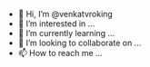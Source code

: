 - 👋 Hi, I’m @venkatvroking
- 👀 I’m interested in ...
- 🌱 I’m currently learning ...
- 💞️ I’m looking to collaborate on ...
- 📫 How to reach me ...

<!---
venkatvroking/venkatvroking is a ✨ special ✨ repository because its `README.md` (this file) appears on your GitHub profile.
You can click the Preview link to take a look at your changes.
--->
